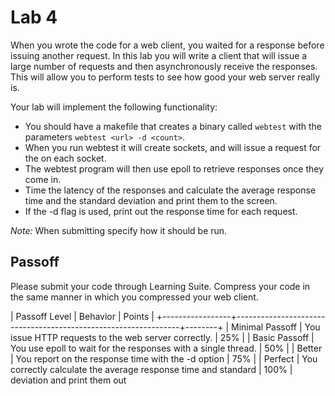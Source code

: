 Lab 4
================

When you wrote the code for a web client, you waited for a response before issuing another request.  In this
lab you will write a client that will issue a large number of requests and then asynchronously receive the
responses.  This will allow you to perform tests to see how good your web server really is.

Your lab will implement the following functionality:

 - You should have a makefile that creates a binary called `webtest` with the parameters `webtest <url> -d <count>`.
 - When you run webtest it will create <count> sockets, and will issue a request for the <url> on each socket.
 - The webtest program will then use epoll to retrieve responses once they come in.
 - Time the latency of the responses and calculate the average response time and the standard deviation and print
   them to the screen.
 - If the -d flag is used, print out the response time for each request.

_Note:_ When submitting specify how it should be run.

Passoff
--------------

Please submit your code through Learning Suite. Compress your code in the same manner in which you compressed
your web client.

| Passoff Level   | Behavior                                                       | Points |
+-----------------+----------------------------------------------------------------+--------+
| Minimal Passoff | You issue <count> HTTP requests to the web server correctly.   |    25% |
| Basic Passoff   | You use epoll to wait for the responses with a single thread.  |    50% |
| Better          | You report on the response time with the -d option             |    75% |
| Perfect         | You correctly calculate the average response time and standard |   100% |
                    deviation and print them out
